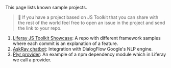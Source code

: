 This page lists known sample projects.

> 👀 If you have a project based on JS Toolkit that you can share with the rest of the world feel free to open an issue in the project and send the link to your repo.

1. [Liferay JS Toolkit Showcase](https://github.com/izaera/liferay-js-toolkit-showcase/): A repo with different framework samples where each commit is an explanation of a feature.
2. [AskRay chatbot](https://github.com/kristianp335/ask-ray-liferay-chatbot-diagflow-portlet-reactjs): Integration with DialogFlow Google's NLP engine.
3. [Plyr provider](https://github.com/kristianp335/npm-plyr-provider): An example of a npm dependency module which in Liferay we call a provider.

